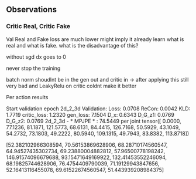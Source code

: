 ## Observations

### Critic Real, Critic Fake
Val Real and Fake loss are much lower might imply it already learn what is real and what is fake. what is the disadvantage of this?

without sgd dx goes to 0

never stop the training

batch norm shoudlnt be in the gen out and critic in -> after applying this still very bad and LeakyRelu on critic coldnt make it better

















Per action results

Start validation epoch
2d_2_3d Validation:             Loss: 0.0708    ReCon: 0.0042   KLD: 1.7719     critic_loss: 1.2320     gen_loss: 7.1504        D_x: 0.6343     D_G_z1: 0.0769  D_G_z2: 0.0769
2d_2_3d - * MPJPE * : 74.5449 
 per joint 
 tensor([  0.0000,  77.1236,  81.1871, 121.5773,  68.6131,  84.4415, 126.7168,
         50.5929,  43.1049,  54.2732,  73.1803,  49.2222,  80.5940, 109.1315,
         49.7943,  83.8382, 113.8718]) 

 [52.382102966308594, 70.56153869628906, 68.28710174560547, 64.94527435302734, 69.23880004882812, 57.96500778198242, 146.91574096679688, 93.15471649169922, 132.41453552246094, 68.19825744628906, 76.4754409790039, 71.19129943847656, 52.16413116455078, 69.61522674560547, 51.443939208984375]